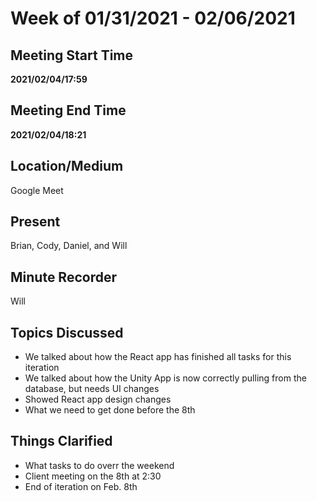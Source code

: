# Week of 01/31/2021 - 02/06/2021

## Meeting Start Time

**2021/02/04/17:59**

## Meeting End Time

**2021/02/04/18:21**

## Location/Medium

Google Meet

## Present

Brian, Cody, Daniel, and Will

## Minute Recorder

Will

## Topics Discussed

- We talked about how the React app has finished all tasks for this iteration
- We talked about how the Unity App is now correctly pulling from the database, but needs UI changes
- Showed React app design changes
- What we need to get done before the 8th

## Things Clarified

- What tasks to do overr the weekend
- Client meeting on the 8th at 2:30
- End of iteration on Feb. 8th
